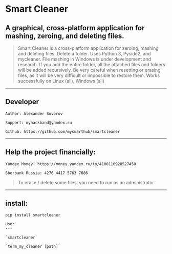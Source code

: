 Smart Cleaner
==============
A graphical, cross-platform application for mashing, zeroing, and deleting files.
--------------
>Smart Cleaner is a cross-platform application for zeroing, 
> mashing and deleting files. Delete a folder. Uses Python 3, 
> Pyside2, and mycleaner. File mashing in 
> Windows is under development and research. 
> If you add the entire folder, all the attached files and 
> folders will be added recursively. 
> Be very careful when resetting or erasing files, 
> as it will be very difficult or impossible to 
> restore them. Works successfully on Linux (all), Windows (all)

---

Developer
---
    Author: Alexander Suvorov

    Support: myhackband@yandex.ru

    Github: https://github.com/mysmarthub/smartcleaner

---

Help the project financially:
---

    Yandex Money: https://money.yandex.ru/to/4100110928527458

    Sberbank Russia: 4276 4417 5763 7686

>To erase / delete some files, you need to run as an administrator.

---

install:
---

`pip install smartcleaner`

	Use:
	---
	
	`smartcleaner`
	
	`term_my_cleaner [path]`
